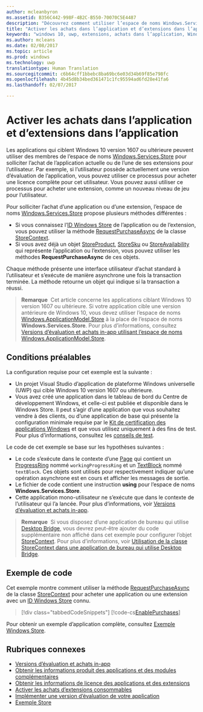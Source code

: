 ```yaml
---
author: mcleanbyron
ms.assetid: B356C442-998F-4B2C-B550-70070C5E4487
description: "Découvrez comment utiliser l’espace de noms Windows.Services.Store pour acheter une application ou l’une de ses extensions."
title: "Activer les achats dans l’application et d’extensions dans l’application"
keywords: "windows 10, uwp, extensions, achats dans l’application, Windows.Services.Store"
ms.author: mcleans
ms.date: 02/08/2017
ms.topic: article
ms.prod: windows
ms.technology: uwp
translationtype: Human Translation
ms.sourcegitcommit: c6b64cff1bbebc8ba69bc6e03d34b69f85e798fc
ms.openlocfilehash: 4b45d8b34bed361471c1fc95594ad6fd28e41fa6
ms.lasthandoff: 02/07/2017

---
```


# <a name="enable-in-app-purchases-of-apps-and-add-ons"></a>Activer les achats dans l’application et d’extensions dans l’application

Les applications qui ciblent Windows 10 version 1607 ou ultérieure peuvent utiliser des membres de l’espace de noms [Windows.Services.Store](https://msdn.microsoft.com/library/windows/apps/windows.services.store.aspx) pour solliciter l’achat de l’application actuelle ou de l’une de ses extensions pour l’utilisateur. Par exemple, si l’utilisateur possède actuellement une version d’évaluation de l’application, vous pouvez utiliser ce processus pour acheter une licence complète pour cet utilisateur. Vous pouvez aussi utiliser ce processus pour acheter une extension, comme un nouveau niveau de jeu pour l’utilisateur.

Pour solliciter l’achat d’une application ou d’une extension, l’espace de noms [Windows.Services.Store](https://msdn.microsoft.com/library/windows/apps/windows.services.store.aspx) propose plusieurs méthodes différentes :
* Si vous connaissez l’[ID Windows Store](in-app-purchases-and-trials.md#store_ids) de l’application ou de l’extension, vous pouvez utiliser la méthode [RequestPurchaseAsync](https://msdn.microsoft.com/library/windows/apps/windows.services.store.storecontext.requestpurchaseasync.aspx) de la classe [StoreContext](https://msdn.microsoft.com/library/windows/apps/windows.services.store.storecontext.aspx).
* Si vous avez déjà un objet [StoreProduct](https://msdn.microsoft.com/library/windows/apps/windows.services.store.storeproduct.aspx), [StoreSku](https://msdn.microsoft.com/library/windows/apps/windows.services.store.storesku.aspx) ou [StoreAvailability](https://msdn.microsoft.com/library/windows/apps/windows.services.store.storeavailability.aspx) qui représente l’application ou l’extension, vous pouvez utiliser les méthodes **RequestPurchaseAsync** de ces objets.

Chaque méthode présente une interface utilisateur d’achat standard à l’utilisateur et s’exécute de manière asynchrone une fois la transaction terminée. La méthode retourne un objet qui indique si la transaction a réussi.

>**Remarque**&nbsp;&nbsp;Cet article concerne les applications ciblant Windows 10 version 1607 ou ultérieure. Si votre application cible une version antérieure de Windows 10, vous devez utiliser l’espace de noms [Windows.ApplicationModel.Store](https://msdn.microsoft.com/library/windows/apps/windows.applicationmodel.store.aspx) à la place de l’espace de noms **Windows.Services.Store**. Pour plus d’informations, consultez [Versions d’évaluation et achats in-app utilisant l’espace de noms Windows.ApplicationModel.Store](in-app-purchases-and-trials-using-the-windows-applicationmodel-store-namespace.md).

## <a name="prerequisites"></a>Conditions préalables

La configuration requise pour cet exemple est la suivante :
* Un projet Visual Studio d’application de plateforme Windows universelle (UWP) qui cible Windows 10 version 1607 ou ultérieure.
* Vous avez créé une application dans le tableau de bord du Centre de développement Windows, et celle-ci est publiée et disponible dans le Windows Store. Il peut s’agir d’une application que vous souhaitez vendre à des clients, ou d’une application de base qui présente la configuration minimale requise par le [Kit de certification des applications Windows](https://developer.microsoft.com/windows/develop/app-certification-kit) et que vous utilisez uniquement à des fins de test. Pour plus d’informations, consultez les [conseils de test](in-app-purchases-and-trials.md#testing).

Le code de cet exemple se base sur les hypothèses suivantes :
* Le code s’exécute dans le contexte d’une [Page](https://msdn.microsoft.com/library/windows/apps/windows.ui.xaml.controls.page.aspx) qui contient un [ProgressRing](https://msdn.microsoft.com/library/windows/apps/windows.ui.xaml.controls.progressring.aspx) nommé ```workingProgressRing``` et un [TextBlock](https://msdn.microsoft.com/library/windows/apps/windows.ui.xaml.controls.textblock.aspx) nommé ```textBlock```. Ces objets sont utilisés pour respectivement indiquer qu’une opération asynchrone est en cours et afficher les messages de sortie.
* Le fichier de code contient une instruction **using** pour l’espace de noms **Windows.Services.Store**.
* Cette application mono-utilisateur ne s’exécute que dans le contexte de l’utilisateur qui l’a lancée. Pour plus d’informations, voir [Versions d’évaluation et achats in-app](in-app-purchases-and-trials.md#api_intro).

>**Remarque**&nbsp;&nbsp;Si vous disposez d’une application de bureau qui utilise [Desktop Bridge](https://developer.microsoft.com/windows/bridges/desktop), vous devrez peut-être ajouter du code supplémentaire non affiché dans cet exemple pour configurer l’objet [StoreContext](https://msdn.microsoft.com/library/windows/apps/windows.services.store.storecontext.aspx). Pour plus d’informations, voir [Utilisation de la classe StoreContext dans une application de bureau qui utilise Desktop Bridge](in-app-purchases-and-trials.md#desktop).

## <a name="code-example"></a>Exemple de code

Cet exemple montre comment utiliser la méthode [RequestPurchaseAsync](https://msdn.microsoft.com/library/windows/apps/windows.services.store.storecontext.requestpurchaseasync.aspx) de la classe [StoreContext](https://msdn.microsoft.com/library/windows/apps/windows.services.store.storecontext.aspx) pour acheter une application ou une extension avec un [ID Windows Store](in-app-purchases-and-trials.md#store_ids) connu.

> [!div class="tabbedCodeSnippets"]
[!code-cs[EnablePurchases](./code/InAppPurchasesAndLicenses_RS1/cs/PurchaseAddOnPage.xaml.cs#PurchaseAddOn)]

Pour obtenir un exemple d’application complète, consultez [Exemple Windows Store](https://github.com/Microsoft/Windows-universal-samples/tree/master/Samples/Store).

## <a name="related-topics"></a>Rubriques connexes

* [Versions d’évaluation et achats in-app](in-app-purchases-and-trials.md)
* [Obtenir les informations produit des applications et des modules complémentaires](get-product-info-for-apps-and-add-ons.md)
* [Obtenir les informations de licence des applications et des extensions](get-license-info-for-apps-and-add-ons.md)
* [Activer les achats d’extensions consommables](enable-consumable-add-on-purchases.md)
* [Implémenter une version d’évaluation de votre application](implement-a-trial-version-of-your-app.md)
* [Exemple Store](https://github.com/Microsoft/Windows-universal-samples/tree/master/Samples/Store)


